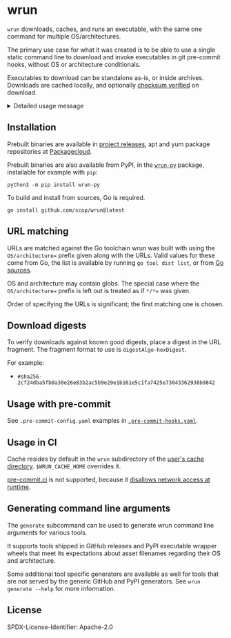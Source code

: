 # wrun

`wrun` downloads, caches, and runs an executable,
with the same one command for multiple OS/architectures.

The primary use case for what it was created is to be able to use a single static command line to download
and invoke executables in git pre-commit hooks, without OS or architecture conditionals.

Executables to download can be standalone as-is, or inside archives.
Downloads are cached locally, and optionally [checksum verified](#download-digests) on download.

<details>
<summary>Detailed usage message</summary>

```shellsession
$ wrun --help
wrun downloads, caches, and runs executables.

OS and architecture matcher arguments for URLs to download and (if applicable) executables within archives can be used to construct command lines that work across multiple operating systems and architectures.

The OS and architecture wrun was built for are matched against the given matchers.
OS and architecture parts of the matcher may be globs.
Order of the matcher arguments is significant: the first match of each is chosen.

As a special case, a matcher argument with no matcher part is treated as if it was given with the matcher */*.
On Windows, .exe is automatically appended to any archive exe path resulting from a */ prefixed match.

URL fragments, if present, are treated as hashAlgo-hexDigest strings, and downloads are checked against them.

The first non-flag argument or -- terminates wrun arguments.
Remaining ones are passed to the downloaded executable.

Environment variables:
- WRUN_ARGS_FILE: path to file containing command line arguments to prepend, one per line
- WRUN_CACHE_HOME: cache location, defaults to wrun subdir in the user's cache dir
- WRUN_OS_ARCH: override OS/arch for matching
- WRUN_VERBOSE: output verbosity, false decreases, true increases

Usage:
  wrun [flags] -- [executable arguments]
  wrun [command]

Available Commands:
  completion  Generate the autocompletion script for the specified shell
  generate    generate wrun command line arguments for various tools
  help        Help about any command

Flags:
  -p, --archive-exe-path strings   [OS/arch=]path to executable within archive matcher (separator always /, implies archive processing)
  -n, --dry-run                    dry run, skip execution (but do download/set up cache)
  -h, --help                       help for wrun
  -t, --http-timeout duration      HTTP client timeout (default 5m0s)
  -u, --url strings                [OS/arch=]URL matcher (at least one required)
  -v, --version                    version for wrun

Use "wrun [command] --help" for more information about a command.
```

</details>

## Installation

Prebuilt binaries are available in
[project releases](https://github.com/scop/wrun/releases),
apt and yum package repositories at
[Packagecloud](https://packagecloud.io/scop/wrun).

Prebuilt binaries are also available from PyPI,
in the [`wrun-py`](https://pypi.org/project/wrun-py/) package,
installable for example with `pip`:

```shell
python3 -m pip install wrun-py
```

To build and install from sources, Go is required.

```
go install github.com/scop/wrun@latest
```

## URL matching

URLs are matched against the Go toolchain wrun was built with using
the `OS/architecture=` prefix given along with the URLs. Valid values
for these come from Go, the list is available by running
`go tool dist list`, or from
[Go sources](https://cs.opensource.google/go/go/+/refs/tags/go1.23.2:src/cmd/dist/build.go;l=1728-1778).

OS and architecture may contain globs. The special case where the
`OS/architecture=` prefix is left out is treated as if `*/*=` was
given.

Order of specifying the URLs is significant; the first matching one
is chosen.

## Download digests

To verify downloads against known good digests, place a digest in the URL
fragment.
The fragment format to use is `digestAlgo-hexDigest`.

For example:

- `#sha256-2cf24dba5fb0a30e26e83b2ac5b9e29e1b161e5c1fa7425e73043362938b9842`

## Usage with pre-commit

See `.pre-commit-config.yaml` examples in
[`.pre-commit-hooks.yaml`](.pre-commit-hooks.yaml).

## Usage in CI

Cache resides by default in the `wrun` subdirectory of
the [user's cache directory](https://pkg.go.dev/os#UserCacheDir).
`$WRUN_CACHE_HOME` overrides it.

[pre-commit.ci](https://pre-commit.ci) is not supported, because it
[disallows network access at runtime](https://github.com/pre-commit-ci/issues/issues/196#issuecomment-1810937079).

## Generating command line arguments

The `generate` subcommand can be used to generate wrun command line arguments for various tools.

It supports tools shipped in GitHub releases and PyPI executable wrapper wheels that meet its expectations
about asset filenames regarding their OS and architecture.

Some additional tool specific generators are available as well for tools that are not served by the generic GitHub and PyPI generators.
See `wrun generate --help` for more information.

## License

SPDX-License-Identifier: Apache-2.0
